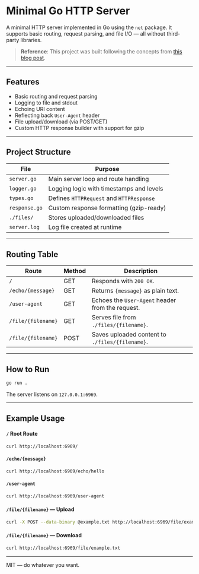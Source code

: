 # Minimal Go HTTP Server

A minimal HTTP server implemented in Go using the `net` package. It supports basic routing, request parsing, and file I/O — all without third-party libraries.
> **Reference**: This project was built following the concepts from [this blog post](https://www.krayorn.com/posts/http-server-go/).
---

## Features

- Basic routing and request parsing
- Logging to file and stdout
- Echoing URI content
- Reflecting back `User-Agent` header
- File upload/download (via POST/GET)
- Custom HTTP response builder with support for gzip

---

## Project Structure

| File         | Purpose                                 |
|--------------|-----------------------------------------|
| `server.go`  | Main server loop and route handling     |
| `logger.go`  | Logging logic with timestamps and levels|
| `types.go`   | Defines `HTTPRequest` and `HTTPResponse`|
| `response.go`| Custom response formatting (gzip-ready) |
| `./files/`   | Stores uploaded/downloaded files        |
| `server.log` | Log file created at runtime             |

---

## Routing Table

| Route               | Method | Description                                              |
|---------------------|--------|----------------------------------------------------------|
| `/`                 | GET    | Responds with `200 OK`.                                  |
| `/echo/{message}`   | GET    | Returns `{message}` as plain text.                       |
| `/user-agent`       | GET    | Echoes the `User-Agent` header from the request.         |
| `/file/{filename}`  | GET    | Serves file from `./files/{filename}`.                   |
| `/file/{filename}`  | POST   | Saves uploaded content to `./files/{filename}`.          |

---

## How to Run

```bash
go run .
```

The server listens on `127.0.0.1:6969`.

---

## Example Usage

#### `/` Root Route

```bash
curl http://localhost:6969/
```

#### `/echo/{message}`

```bash
curl http://localhost:6969/echo/hello
```

#### `/user-agent`

```bash
curl http://localhost:6969/user-agent
```

#### `/file/{filename}` — Upload

```bash
curl -X POST --data-binary @example.txt http://localhost:6969/file/example.txt
```

#### `/file/{filename}` — Download

```bash
curl http://localhost:6969/file/example.txt
```

---

MIT — do whatever you want.
